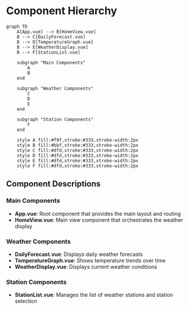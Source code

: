 # Component Hierarchy

```mermaid
graph TD
    A[App.vue] --> B[HomeView.vue]
    B --> C[DailyForecast.vue]
    B --> D[TemperatureGraph.vue]
    B --> E[WeatherDisplay.vue]
    B --> F[StationList.vue]

    subgraph "Main Components"
        A
        B
    end

    subgraph "Weather Components"
        C
        D
        E
    end

    subgraph "Station Components"
        F
    end

    style A fill:#f9f,stroke:#333,stroke-width:2px
    style B fill:#bbf,stroke:#333,stroke-width:2px
    style C fill:#dfd,stroke:#333,stroke-width:2px
    style D fill:#dfd,stroke:#333,stroke-width:2px
    style E fill:#dfd,stroke:#333,stroke-width:2px
    style F fill:#dfd,stroke:#333,stroke-width:2px
```

## Component Descriptions

### Main Components
- **App.vue**: Root component that provides the main layout and routing
- **HomeView.vue**: Main view component that orchestrates the weather display

### Weather Components
- **DailyForecast.vue**: Displays daily weather forecasts
- **TemperatureGraph.vue**: Shows temperature trends over time
- **WeatherDisplay.vue**: Displays current weather conditions

### Station Components
- **StationList.vue**: Manages the list of weather stations and station selection 